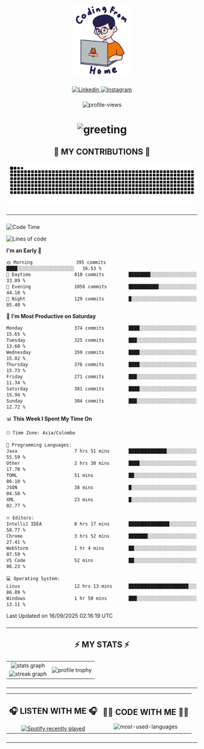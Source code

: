 <div align="center">
    <img width="150" src="./assets/top.gif" alt="top-image"/>
</div>

###    

<div align="center">
    <a href="https://www.linkedin.com/in/nureka-rodrigo/" target="_blank">
        <img src="https://user-images.githubusercontent.com/74038190/235294012-0a55e343-37ad-4b0f-924f-c8431d9d2483.gif" width="50px" alt="Linkedin"/>
    </a>
    <a href="https://www.instagram.com/nureka_rodrigo/" target="_blank">
        <img src="https://user-images.githubusercontent.com/74038190/235294013-a33e5c43-a01c-43f6-b44d-a406d8b4ab75.gif" width="50px"  alt="Instagram"/>
    </a>
</div>

###    

<div align="center">
    <img src="https://komarev.com/ghpvc/?username=nureka-rodrigo&color=blue" alt="profile-views"/>
</div> 

###    

<h1 align="center">
    <img src="https://readme-typing-svg.herokuapp.com/?font=Righteous&size=35&center=true&vCenter=true&width=500&height=70&duration=4000&lines=Hi+There!+👋;+I'm+Nureka+Rodrigo!;" alt="greeting"/>
</h1> 

###

<h2 align="center">🐍 MY CONTRIBUTIONS 🐍</h2>

<div align="center">
    <img alt="snake eating my contributions" src="https://raw.githubusercontent.com/nureka-rodrigo/nureka-rodrigo/output/github-contribution-grid-snake.svg"/>
</div> 

###

<hr/>

###

<!--START_SECTION:waka-->
![Code Time](http://img.shields.io/badge/Code%20Time-1%2C677%20hrs%2033%20mins-blue)

![Lines of code](https://img.shields.io/badge/From%20Hello%20World%20I%27ve%20Written-625.2%20thousand%20lines%20of%20code-blue)

**I'm an Early 🐤** 

```text
🌞 Morning                395 commits         ████░░░░░░░░░░░░░░░░░░░░░   16.53 % 
🌆 Daytime                810 commits         ████████░░░░░░░░░░░░░░░░░   33.89 % 
🌃 Evening                1056 commits        ███████████░░░░░░░░░░░░░░   44.18 % 
🌙 Night                  129 commits         █░░░░░░░░░░░░░░░░░░░░░░░░   05.40 % 
```
📅 **I'm Most Productive on Saturday** 

```text
Monday                   374 commits         ████░░░░░░░░░░░░░░░░░░░░░   15.65 % 
Tuesday                  325 commits         ███░░░░░░░░░░░░░░░░░░░░░░   13.60 % 
Wednesday                359 commits         ████░░░░░░░░░░░░░░░░░░░░░   15.02 % 
Thursday                 376 commits         ████░░░░░░░░░░░░░░░░░░░░░   15.73 % 
Friday                   271 commits         ███░░░░░░░░░░░░░░░░░░░░░░   11.34 % 
Saturday                 381 commits         ████░░░░░░░░░░░░░░░░░░░░░   15.94 % 
Sunday                   304 commits         ███░░░░░░░░░░░░░░░░░░░░░░   12.72 % 
```


📊 **This Week I Spent My Time On** 

```text
🕑︎ Time Zone: Asia/Colombo

💬 Programming Languages: 
Java                     7 hrs 51 mins       ██████████████░░░░░░░░░░░   55.59 % 
Other                    2 hrs 30 mins       ████░░░░░░░░░░░░░░░░░░░░░   17.70 % 
TOML                     51 mins             ██░░░░░░░░░░░░░░░░░░░░░░░   06.10 % 
JSON                     38 mins             █░░░░░░░░░░░░░░░░░░░░░░░░   04.58 % 
XML                      23 mins             █░░░░░░░░░░░░░░░░░░░░░░░░   02.77 % 

🔥 Editors: 
IntelliJ IDEA            8 hrs 17 mins       ███████████████░░░░░░░░░░   58.77 % 
Chrome                   3 hrs 52 mins       ███████░░░░░░░░░░░░░░░░░░   27.41 % 
WebStorm                 1 hr 4 mins         ██░░░░░░░░░░░░░░░░░░░░░░░   07.59 % 
VS Code                  52 mins             ██░░░░░░░░░░░░░░░░░░░░░░░   06.23 % 

💻 Operating System: 
Linux                    12 hrs 13 mins      ██████████████████████░░░   86.89 % 
Windows                  1 hr 50 mins        ███░░░░░░░░░░░░░░░░░░░░░░   13.11 % 
```


 Last Updated on 16/09/2025 02:16:19 UTC
<!--END_SECTION:waka-->

###

<hr/>

###

<h2 align="center">⚡ MY STATS ⚡</h2>

###    

<div align="center">
    <table>
        <tr>
            <td align="center">
                <img src="https://github-readme-stats.vercel.app/api?username=nureka-rodrigo&show_icons=true&count_private=true&theme=dark" alt="stats graph"/>
            </td>
            <td rowspan="2" align="center">
                <img align="center" src="https://github-profile-trophy.vercel.app/?username=nureka-rodrigo&theme=darkhub&no-bg=true&margin-w=5&margin-h=5&column=3" alt="profile trophy" />
            </td>
        </tr>
        <tr>
            <td align="center">
                <img src="https://streak-stats.demolab.com?user=nureka-rodrigo&theme=dark" alt="streak graph"/>
            </td>
        </tr>
    </table>
</div> 

###

<hr/>

<div align="center">
    <table>
        <tr>
            <td align="center">
                <h2>🎧 LISTEN WITH ME 🎧</h2>
                <a href="https://open.spotify.com/user/zjqfkmbawszam1irs05fwxsls">
                    <img src="https://spotify-recently-played-readme.vercel.app/api?user=zjqfkmbawszam1irs05fwxsls&count=5&unique=true" alt="Spotify recently played"  />
                </a>
            </td>
            <td align="center">
                <h2>👨‍💻 CODE WITH ME 👨‍💻</h2>
                <img src="https://github-readme-stats.vercel.app/api/wakatime?username=@nureka99&theme=dark&compact=True&langs_count=10" alt="most-used-languages"/>
            </td>
        </tr>
    </table>
</div> 

###

<hr/>
